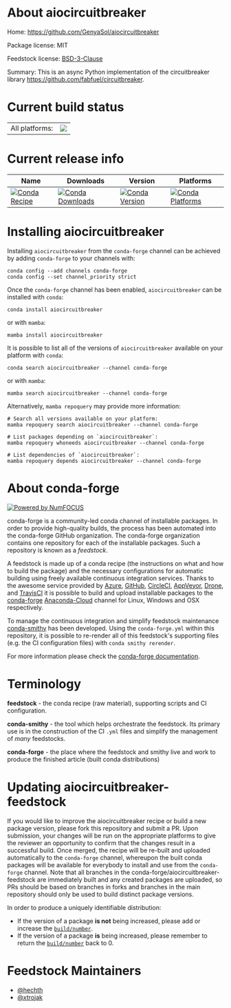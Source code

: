 About aiocircuitbreaker
=======================

Home: https://github.com/GenyaSol/aiocircuitbreaker

Package license: MIT

Feedstock license: [BSD-3-Clause](https://github.com/conda-forge/aiocircuitbreaker-feedstock/blob/main/LICENSE.txt)

Summary: This is an async Python implementation of the circuitbreaker library https://github.com/fabfuel/circuitbreaker.

Current build status
====================


<table><tr><td>All platforms:</td>
    <td>
      <a href="https://dev.azure.com/conda-forge/feedstock-builds/_build/latest?definitionId=17175&branchName=main">
        <img src="https://dev.azure.com/conda-forge/feedstock-builds/_apis/build/status/aiocircuitbreaker-feedstock?branchName=main">
      </a>
    </td>
  </tr>
</table>

Current release info
====================

| Name | Downloads | Version | Platforms |
| --- | --- | --- | --- |
| [![Conda Recipe](https://img.shields.io/badge/recipe-aiocircuitbreaker-green.svg)](https://anaconda.org/conda-forge/aiocircuitbreaker) | [![Conda Downloads](https://img.shields.io/conda/dn/conda-forge/aiocircuitbreaker.svg)](https://anaconda.org/conda-forge/aiocircuitbreaker) | [![Conda Version](https://img.shields.io/conda/vn/conda-forge/aiocircuitbreaker.svg)](https://anaconda.org/conda-forge/aiocircuitbreaker) | [![Conda Platforms](https://img.shields.io/conda/pn/conda-forge/aiocircuitbreaker.svg)](https://anaconda.org/conda-forge/aiocircuitbreaker) |

Installing aiocircuitbreaker
============================

Installing `aiocircuitbreaker` from the `conda-forge` channel can be achieved by adding `conda-forge` to your channels with:

```
conda config --add channels conda-forge
conda config --set channel_priority strict
```

Once the `conda-forge` channel has been enabled, `aiocircuitbreaker` can be installed with `conda`:

```
conda install aiocircuitbreaker
```

or with `mamba`:

```
mamba install aiocircuitbreaker
```

It is possible to list all of the versions of `aiocircuitbreaker` available on your platform with `conda`:

```
conda search aiocircuitbreaker --channel conda-forge
```

or with `mamba`:

```
mamba search aiocircuitbreaker --channel conda-forge
```

Alternatively, `mamba repoquery` may provide more information:

```
# Search all versions available on your platform:
mamba repoquery search aiocircuitbreaker --channel conda-forge

# List packages depending on `aiocircuitbreaker`:
mamba repoquery whoneeds aiocircuitbreaker --channel conda-forge

# List dependencies of `aiocircuitbreaker`:
mamba repoquery depends aiocircuitbreaker --channel conda-forge
```


About conda-forge
=================

[![Powered by
NumFOCUS](https://img.shields.io/badge/powered%20by-NumFOCUS-orange.svg?style=flat&colorA=E1523D&colorB=007D8A)](https://numfocus.org)

conda-forge is a community-led conda channel of installable packages.
In order to provide high-quality builds, the process has been automated into the
conda-forge GitHub organization. The conda-forge organization contains one repository
for each of the installable packages. Such a repository is known as a *feedstock*.

A feedstock is made up of a conda recipe (the instructions on what and how to build
the package) and the necessary configurations for automatic building using freely
available continuous integration services. Thanks to the awesome service provided by
[Azure](https://azure.microsoft.com/en-us/services/devops/), [GitHub](https://github.com/),
[CircleCI](https://circleci.com/), [AppVeyor](https://www.appveyor.com/),
[Drone](https://cloud.drone.io/welcome), and [TravisCI](https://travis-ci.com/)
it is possible to build and upload installable packages to the
[conda-forge](https://anaconda.org/conda-forge) [Anaconda-Cloud](https://anaconda.org/)
channel for Linux, Windows and OSX respectively.

To manage the continuous integration and simplify feedstock maintenance
[conda-smithy](https://github.com/conda-forge/conda-smithy) has been developed.
Using the ``conda-forge.yml`` within this repository, it is possible to re-render all of
this feedstock's supporting files (e.g. the CI configuration files) with ``conda smithy rerender``.

For more information please check the [conda-forge documentation](https://conda-forge.org/docs/).

Terminology
===========

**feedstock** - the conda recipe (raw material), supporting scripts and CI configuration.

**conda-smithy** - the tool which helps orchestrate the feedstock.
                   Its primary use is in the construction of the CI ``.yml`` files
                   and simplify the management of *many* feedstocks.

**conda-forge** - the place where the feedstock and smithy live and work to
                  produce the finished article (built conda distributions)


Updating aiocircuitbreaker-feedstock
====================================

If you would like to improve the aiocircuitbreaker recipe or build a new
package version, please fork this repository and submit a PR. Upon submission,
your changes will be run on the appropriate platforms to give the reviewer an
opportunity to confirm that the changes result in a successful build. Once
merged, the recipe will be re-built and uploaded automatically to the
`conda-forge` channel, whereupon the built conda packages will be available for
everybody to install and use from the `conda-forge` channel.
Note that all branches in the conda-forge/aiocircuitbreaker-feedstock are
immediately built and any created packages are uploaded, so PRs should be based
on branches in forks and branches in the main repository should only be used to
build distinct package versions.

In order to produce a uniquely identifiable distribution:
 * If the version of a package **is not** being increased, please add or increase
   the [``build/number``](https://docs.conda.io/projects/conda-build/en/latest/resources/define-metadata.html#build-number-and-string).
 * If the version of a package **is** being increased, please remember to return
   the [``build/number``](https://docs.conda.io/projects/conda-build/en/latest/resources/define-metadata.html#build-number-and-string)
   back to 0.

Feedstock Maintainers
=====================

* [@hechth](https://github.com/hechth/)
* [@xtrojak](https://github.com/xtrojak/)

